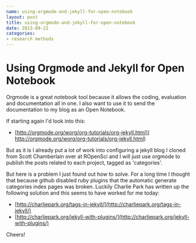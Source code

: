 ```yaml
---
name: using-orgmode-and-jekyll-for-open-notebook
layout: post
title: using-orgmode-and-jekyll-for-open-notebook
date: 2013-09-22
categories:
- research methods
---
```


# Using Orgmode and Jekyll for Open Notebook
Orgmode is a great notebook tool because it allows the coding, evaluation and documentation all in one.  I also want to use it to send the documentation to my blog as an Open Notebook.

If starting again I'd look into this:

- [http://orgmode.org/worg/org-tutorials/org-jekyll.html]( http://orgmode.org/worg/org-tutorials/org-jekyll.html)

But as it is I already put a lot of work into configuring a jekyll blog I cloned from Scott Chamberlain over at ROpenSci and I will just use orgmode to publish the posts related to each project, tagged as 'categories'.

But here is a problem I just found out how to solve.  For a long time I thought that because github disabled ruby plugins that the automatic generate categories index pages was broken.  Luckily Charlie Park has written up the following solution and this seems to have worked for me today:    

- [http://charliepark.org/tags-in-jekyll/](http://charliepark.org/tags-in-jekyll/)
- [http://charliepark.org/jekyll-with-plugins/](http://charliepark.org/jekyll-with-plugins/)

Cheers!
